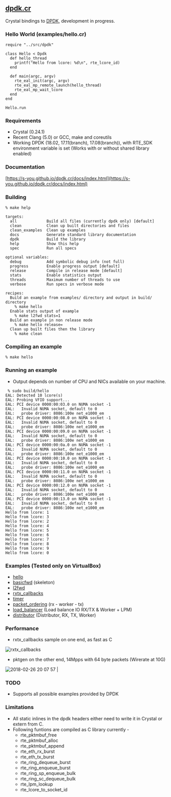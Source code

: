 ## [dpdk.cr](https://github.com/s-you/dpdk.cr)
Crystal bindings to [DPDK](http://dpdk.org), development in progress.

### Hello World (examples/hello.cr)
```crystal
require "../src/dpdk"

class Hello < Dpdk
  def hello_thread
    printf("Hello from lcore: %d\n", rte_lcore_id)
  end

  def main(argc, argv)
    rte_eal_init(argc, argv)
    rte_eal_mp_remote_launch(hello_thread)
    rte_eal_mp_wait_lcore
  end
end

Hello.run
```

### Requirements
- Crystal (0.24.1)
- Recent Clang (5.0) or GCC, make and coreutils
- Working DPDK (18.02, 17.11(branch), 17.08(branch)), with RTE_SDK environment variable is set
  (Works with or without shared library enabled)

### Documentation
[https://s-you.github.io/dpdk.cr/docs/index.html](https://s-you.github.io/dpdk.cr/docs/index.html)

### Building
```
% make help

targets:
  all             Build all files (currently dpdk only) [default]
  clean           Clean up built directories and files
  clean_examples  Clean up examples
  docs            Generate standard library documentation
  dpdk            Build the library
  help            Show this help
  spec            Run all specs

optional variables:
  debug           Add symbolic debug info (not full)
  progress        Enable progress output [default]
  release         Compile in release mode [default]
  stats           Enable statistics output
  threads         Maximum number of threads to use
  verbose         Run specs in verbose mode

recipes:
  Build an example from examples/ directory and output in build/ directory
    % make hello
  Enable stats output of example
    % make l2fwd stats=1
  Build an example in non release mode
    % make hello release=
  Clean up built files then the library
    % make clean

```

### Compiling an example
```
% make hello
```

### Running an example
- Output depends on number of CPU and NICs available on your machine.

```
 % sudo build/hello
EAL: Detected 10 lcore(s)
EAL: Probing VFIO support...
EAL: PCI device 0000:00:03.0 on NUMA socket -1
EAL:   Invalid NUMA socket, default to 0
EAL:   probe driver: 8086:100e net_e1000_em
EAL: PCI device 0000:00:08.0 on NUMA socket -1
EAL:   Invalid NUMA socket, default to 0
EAL:   probe driver: 8086:100e net_e1000_em
EAL: PCI device 0000:00:09.0 on NUMA socket -1
EAL:   Invalid NUMA socket, default to 0
EAL:   probe driver: 8086:100e net_e1000_em
EAL: PCI device 0000:00:0a.0 on NUMA socket -1
EAL:   Invalid NUMA socket, default to 0
EAL:   probe driver: 8086:100e net_e1000_em
EAL: PCI device 0000:00:10.0 on NUMA socket -1
EAL:   Invalid NUMA socket, default to 0
EAL:   probe driver: 8086:100e net_e1000_em
EAL: PCI device 0000:00:11.0 on NUMA socket -1
EAL:   Invalid NUMA socket, default to 0
EAL:   probe driver: 8086:100e net_e1000_em
EAL: PCI device 0000:00:12.0 on NUMA socket -1
EAL:   Invalid NUMA socket, default to 0
EAL:   probe driver: 8086:100e net_e1000_em
EAL: PCI device 0000:00:13.0 on NUMA socket -1
EAL:   Invalid NUMA socket, default to 0
EAL:   probe driver: 8086:100e net_e1000_em
Hello from lcore: 1
Hello from lcore: 3
Hello from lcore: 2
Hello from lcore: 4
Hello from lcore: 5
Hello from lcore: 6
Hello from lcore: 7
Hello from lcore: 8
Hello from lcore: 9
Hello from lcore: 0
```

### Examples (Tested only on VirtualBox)
- [hello](https://github.com/s-you/dpdk.cr/blob/master/examples/hello.cr)
- [basicfwd](https://github.com/s-you/dpdk.cr/blob/master/examples/basicfwd.cr) (skeleton)
- [l2fwd](https://github.com/s-you/dpdk.cr/blob/master/examples/l2fwd.cr)
- [rxtx_callbacks](https://github.com/s-you/dpdk.cr/blob/master/examples/rxtx_callbacks.cr)
- [timer](https://github.com/s-you/dpdk.cr/blob/master/examples/timer.cr)
- [packet_ordering](https://github.com/s-you/dpdk.cr/blob/master/examples/packet_ordering.cr) (rx - worker - tx)
- [load_balancer](https://github.com/s-you/dpdk.cr/blob/master/examples/load_balancer.cr) (Load balance IO RX/TX & Worker + LPM)
- [distributor](https://github.com/s-you/dpdk.cr/blob/master/examples/distributor.cr) (Distributor, RX, TX, Worker)

### Performance
- rxtx_callbacks sample on one end, as fast as C

![rxtx_callbacks](https://user-images.githubusercontent.com/1001175/36676493-2f3a5e0c-1b4f-11e8-82d3-c313f94181c2.png)

- pktgen on the other end, 14Mpps with 64 byte packets (Wirerate at 10G)

![2018-02-26 20 07 57](https://user-images.githubusercontent.com/1001175/36676500-34160ea8-1b4f-11e8-99da-8bb1ef3480d1.png) |

### TODO
- Supports all possible examples provided by DPDK

### Limitations
- All static inlines in the dpdk headers either need to write it in Crystal or extern from C.
- Following funtions are compiled as C library currently -
  - rte_pktmbuf_free
  - rte_pktmbuf_alloc
  - rte_pktmbuf_append
  - rte_eth_rx_burst
  - rte_eth_tx_burst
  - rte_ring_dequeue_burst
  - rte_ring_enqueue_burst
  - rte_ring_sp_enqueue_bulk
  - rte_ring_sc_dequeue_bulk
  - rte_lpm_lookup
  - rte_lcore_to_socket_id
